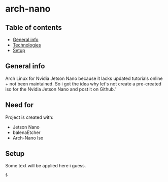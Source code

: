 # arch-nano

## Table of contents
* [General info](#general-info)
* [Technologies](#need-for)
* [Setup](#setup)

## General info
Arch Linux for Nvidia Jetson Nano because it lacks updated tutorials online + not been maintained.
So i got the idea why let's not create a pre-created iso for the Nvidia Jetson Nano and post it on Github.'
	
## Need for
Project is created with:
* Jetson Nano
* balenaEtcher
* Arch-Nano Iso
	
## Setup
Some text will be applied here i guess.

```
$ 
```